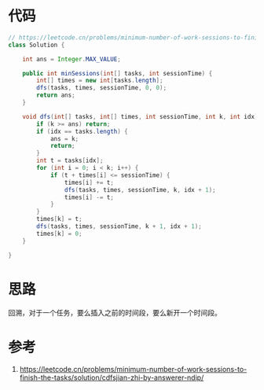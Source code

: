 # 代码

```java
// https://leetcode.cn/problems/minimum-number-of-work-sessions-to-finish-the-tasks/solution/cdfsjian-zhi-by-answerer-ndip/
class Solution {

    int ans = Integer.MAX_VALUE;

    public int minSessions(int[] tasks, int sessionTime) {
        int[] times = new int[tasks.length];
        dfs(tasks, times, sessionTime, 0, 0);
        return ans;
    }

    void dfs(int[] tasks, int[] times, int sessionTime, int k, int idx) {
        if (k >= ans) return;
        if (idx == tasks.length) {
            ans = k;
            return;
        }
        int t = tasks[idx];
        for (int i = 0; i < k; i++) {
            if (t + times[i] <= sessionTime) {
                times[i] += t;
                dfs(tasks, times, sessionTime, k, idx + 1);
                times[i] -= t;
            }
        }
        times[k] = t;
        dfs(tasks, times, sessionTime, k + 1, idx + 1);
        times[k] = 0;
    }

}
```

# 思路

回溯，对于一个任务，要么插入之前的时间段，要么新开一个时间段。

# 参考

1. https://leetcode.cn/problems/minimum-number-of-work-sessions-to-finish-the-tasks/solution/cdfsjian-zhi-by-answerer-ndip/